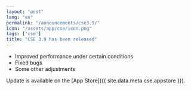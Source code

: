 ```yaml
---
layout: "post"
lang: "en"
permalink: "/announcements/cse3.9/"
icon: "/assets/app/cse/icon.png"
tags: ['cse']
title: "CSE 3.9 has been released"
---
```


- Improved performance under certain conditions
- Fixed bugs
- Some other adjustments

Update is available on the [App Store]({{ site.data.meta.cse.appstore }}).
